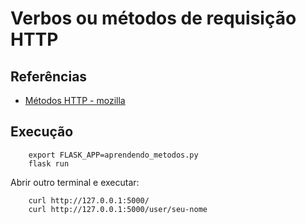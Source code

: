 # Verbos ou métodos de requisição HTTP

## Referências

- [Métodos HTTP - mozilla](https://developer.mozilla.org/pt-BR/docs/Web/HTTP/Methods)

## Execução

        export FLASK_APP=aprendendo_metodos.py
        flask run

Abrir outro terminal e executar:

        curl http://127.0.0.1:5000/
        curl http://127.0.0.1:5000/user/seu-nome

